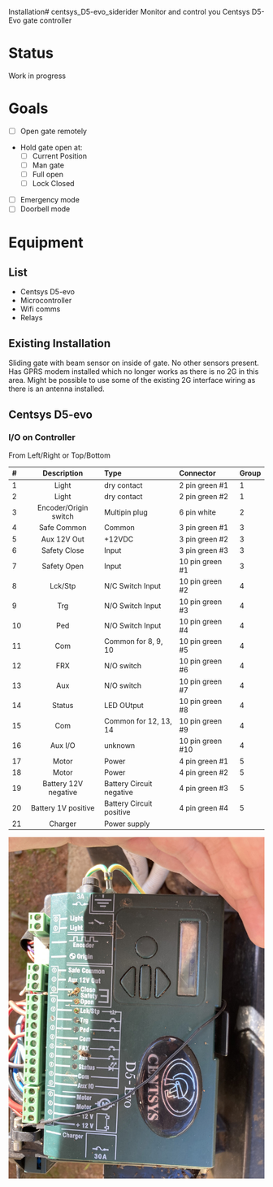 Installation# centsys_D5-evo_siderider
Monitor and control you Centsys D5-Evo gate controller

# Status

Work in progress

# Goals
- [ ] Open gate remotely
- Hold gate open at:
  - [ ] Current Position
  - [ ] Man gate
  - [ ] Full open
  - [ ] Lock Closed
- [ ] Emergency mode
- [ ] Doorbell mode

# Equipment
## List
- Centsys D5-evo
- Microcontroller
- Wifi comms
- Relays

## Existing Installation

Sliding gate with beam sensor on inside of gate. No other sensors present. Has GPRS modem installed which no longer works as there is no 2G in this area. Might be possible to use some of the existing 2G interface wiring as there is an antenna installed.

## Centsys D5-evo
### I/O on Controller
From Left/Right or Top/Bottom

| #   |      Description      | Type                     | Connector        | Group |
|:--- |:---------------------:|:------------------------ |:---------------- | ----- |
| 1   |         Light         | dry contact              | 2 pin green #1   | 1     |
| 2   |         Light         | dry contact              | 2 pin green #2   | 1     |
| 3   | Encoder/Origin switch | Multipin plug            | 6 pin white      | 2     |
| 4   |      Safe Common      | Common                   | 3 pin green #1   | 3     |
| 5   |      Aux 12V Out      | +12VDC                   | 3 pin green #2   | 3     |
| 6   |     Safety Close      | Input                    | 3 pin green #3   | 3     |
| 7   |      Safety Open      | Input                    | 10 pin green #1  | 3     |
| 8   |        Lck/Stp        | N/C Switch Input         | 10 pin green #2  | 4     |
| 9   |          Trg          | N/O Switch Input         | 10 pin green #3  | 4     |
| 10  |          Ped          | N/O Switch Input         | 10 pin green #4  | 4     |
| 11  |          Com          | Common for 8, 9, 10      | 10 pin green #5  | 4     |
| 12  |          FRX          | N/O switch               | 10 pin green #6  | 4     |
| 13  |          Aux          | N/O switch               | 10 pin green #7  | 4     |
| 14  |        Status         | LED OUtput               | 10 pin green #8  | 4     |
| 15  |          Com          | Common for 12, 13, 14    | 10 pin green #9  | 4     |
| 16  |        Aux I/O        | unknown                  | 10 pin green #10 | 4     |
| 17  |         Motor         | Power                    | 4 pin green #1   | 5     |
| 18  |         Motor         | Power                    | 4 pin green #2   | 5     |
| 19  | Battery 12V negative  | Battery Circuit negative | 4 pin green #3   | 5     |
| 20  |  Battery 1V positive  | Battery Circuit positive | 4 pin green #4   | 5     |
| 21  |        Charger        | Power supply             |                  |       |

![](/pictures/existing_controller.jpg)
